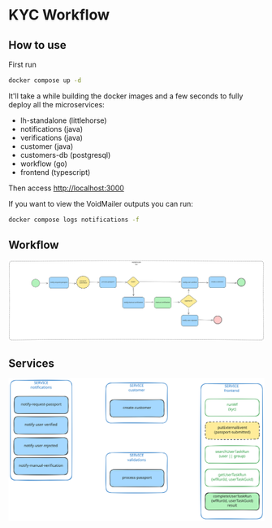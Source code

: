# KYC Workflow

## How to use

First run

```bash
docker compose up -d
```
It'll take a while building the docker images and a few seconds to fully deploy all the microservices:

- lh-standalone (littlehorse)
- notifications (java)
- verifications (java)
- customer (java)
- customers-db (postgresql)
- workflow (go)
- frontend (typescript)

Then access [http://localhost:3000](http://localhost:3000)

If you want to view the VoidMailer outputs you can run:

```bash
docker compose logs notifications -f
```

## Workflow

![Workflow](./docs/workflow.svg)

## Services

![Services](./docs/services.svg)
